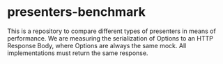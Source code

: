 # presenters-benchmark
This is a repository to compare different types of presenters in means of performance. We are measuring the serialization of Options to an HTTP Response Body, where Options are always the same mock. All implementations must return the same response.
